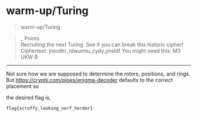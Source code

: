 # warm-up/Turing

>warm-up/Turing

>_ Points\
>Recruiting the next Turing. See if you can break this historic cipher! Ciphertext: jmodtrr_tdwumtu_cydy_ynsldf You might need this: M3 UKW B

***

Not sure how we are supposed to determine the rotors, positions, and rings. But https://cryptii.com/pipes/enigma-decoder defaults to the correct placement so

the desired flag is,
```
flag{scruffy_looking_nerf_herder}
```
